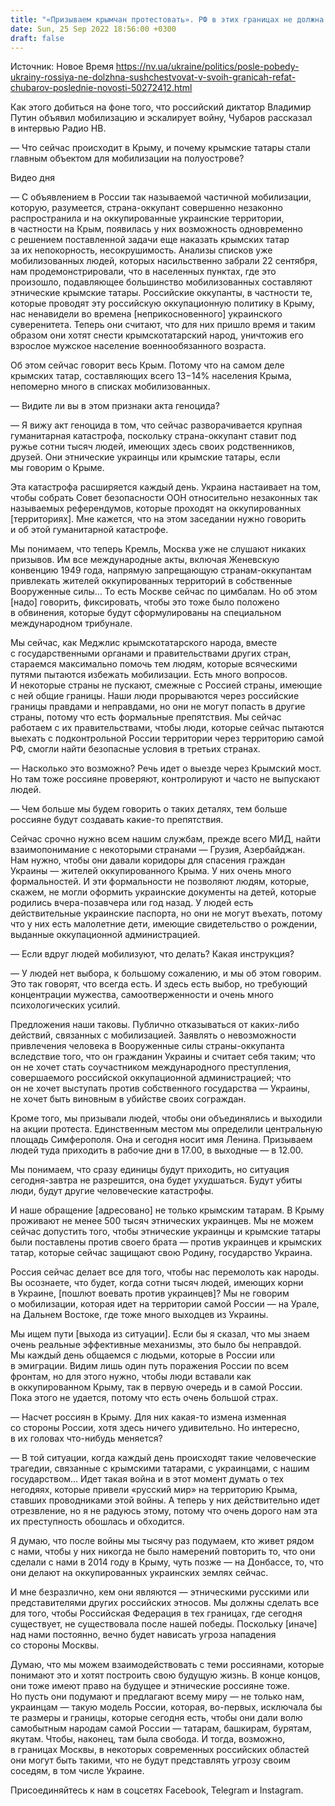 ```yaml
---
title: "«Призываем крымчан протестовать». РФ в этих границах не должна существовать после победы Украины — интервью с Рефатом Чубаровым"
date: Sun, 25 Sep 2022 18:56:00 +0300
draft: false
---
```

Источник: Новое Время https://nv.ua/ukraine/politics/posle-pobedy-ukrainy-rossiya-ne-dolzhna-sushchestvovat-v-svoih-granicah-refat-chubarov-poslednie-novosti-50272412.html


Как этого добиться на фоне того, что российский диктатор Владимир Путин объявил мобилизацию и эскалирует войну, Чубаров рассказал в интервью Радио НВ.

— Что сейчас происходит в Крыму, и почему крымские татары стали главным объектом для мобилизации на полуострове?

 Видео дня   

— С объявлением в России так называемой частичной мобилизации, которую, разумеется, страна-оккупант совершенно незаконно распространила и на оккупированные украинские территории, в частности на Крым, появилась у них возможность одновременно с решением поставленной задачи еще наказать крымских татар за их непокорность, несокрушимость. Анализы списков уже мобилизованных людей, которых насильственно забрали 22 сентября, нам продемонстрировали, что в населенных пунктах, где это произошло, подавляющее большинство мобилизованных составляют этнические крымские татары. Российские оккупанты, в частности те, которые проводят эту российскую оккупационную политику в Крыму, нас ненавидели во времена [неприкосновенного] украинского суверенитета. Теперь они считают, что для них пришло время и таким образом они хотят снести крымскотатарский народ, уничтожив его взрослое мужское население военнообязанного возраста.

Об этом сейчас говорит весь Крым. Потому что на самом деле крымских татар, составляющих всего 13−14% населения Крыма, непомерно много в списках мобилизованных.

— Видите ли вы в этом признаки акта геноцида?

— Я вижу акт геноцида в том, что сейчас разворачивается крупная гуманитарная катастрофа, поскольку страна-оккупант ставит под ружье сотни тысяч людей, имеющих здесь своих родственников, друзей. Они этнические украинцы или крымские татары, если мы говорим о Крыме.

Эта катастрофа расширяется каждый день. Украина настаивает на том, чтобы собрать Совет безопасности ООН относительно незаконных так называемых референдумов, которые проходят на оккупированных [территориях]. Мне кажется, что на этом заседании нужно говорить и об этой гуманитарной катастрофе.

Мы понимаем, что теперь Кремль, Москва уже не слушают никаких призывов. Им все международные акты, включая Женевскую конвенцию 1949 года, напрямую запрещающую странам-оккупантам привлекать жителей оккупированных территорий в собственные Вооруженные силы… То есть Москве сейчас по цимбалам. Но об этом [надо] говорить, фиксировать, чтобы это тоже было положено в обвинения, которые будут сформулированы на специальном международном трибунале.

Мы сейчас, как Меджлис крымскотатарского народа, вместе с государственными органами и правительствами других стран, стараемся максимально помочь тем людям, которые всяческими путями пытаются избежать мобилизации. Есть много вопросов. И некоторые страны не пускают, смежные с Россией страны, имеющие с ней общие границы. Наши люди прорываются через российские границы правдами и неправдами, но они не могут попасть в другие страны, потому что есть формальные препятствия. Мы сейчас работаем с их правительствами, чтобы люди, которые сейчас пытаются выехать с подконтрольной России территории через территорию самой РФ, смогли найти безопасные условия в третьих странах.

— Насколько это возможно? Речь идет о выезде через Крымский мост. Но там тоже россияне проверяют, контролируют и часто не выпускают людей.

— Чем больше мы будем говорить о таких деталях, тем больше россияне будут создавать какие-то препятствия.

Сейчас срочно нужно всем нашим службам, прежде всего МИД, найти взаимопонимание с некоторыми странами — Грузия, Азербайджан. Нам нужно, чтобы они давали коридоры для спасения граждан Украины — жителей оккупированного Крыма. У них очень много формальностей. И эти формальности не позволяют людям, которые, скажем, не могли оформить украинские документы на детей, которые родились вчера-позавчера или год назад. У людей есть действительные украинские паспорта, но они не могут въехать, потому что у них есть малолетние дети, имеющие свидетельство о рождении, выданные оккупационной администрацией.

— Если вдруг людей мобилизуют, что делать? Какая инструкция?

— У людей нет выбора, к большому сожалению, и мы об этом говорим. Это так говорят, что всегда есть. И здесь есть выбор, но требующий концентрации мужества, самоотверженности и очень много психологических усилий.

Предложения наши таковы. Публично отказываться от каких-либо действий, связанных с мобилизацией. Заявлять о невозможности привлечения человека в Вооруженные силы страны-оккупанта вследствие того, что он гражданин Украины и считает себя таким; что он не хочет стать соучастником международного преступления, совершаемого российской оккупационной администрацией; что он не хочет выступать против собственного государства — Украины, не хочет быть виновным в убийстве своих сограждан.

Кроме того, мы призывали людей, чтобы они объединялись и выходили на акции протеста. Единственным местом мы определили центральную площадь Симферополя. Она и сегодня носит имя Ленина. Призываем людей туда приходить в рабочие дни в 17.00, в выходные — в 12.00.

Мы понимаем, что сразу единицы будут приходить, но ситуация сегодня-завтра не разрешится, она будет ухудшаться. Будут убиты люди, будут другие человеческие катастрофы.

И наше обращение [адресовано] не только крымским татарам. В Крыму проживают не менее 500 тысяч этнических украинцев. Мы не можем сейчас допустить того, чтобы этнические украинцы и крымские татары были поставлены против своего брата — против украинцев и крымских татар, которые сейчас защищают свою Родину, государство Украина.

Россия сейчас делает все для того, чтобы нас перемолоть как народы. Вы осознаете, что будет, когда сотни тысяч людей, имеющих корни в Украине, [пошлют воевать против украинцев]? Мы не говорим о мобилизации, которая идет на территории самой России — на Урале, на Дальнем Востоке, где тоже много выходцев из Украины.

Мы ищем пути [выхода из ситуации]. Если бы я сказал, что мы знаем очень реальные эффективные механизмы, это было бы неправдой. Мы каждый день общаемся с людьми, которые в России или в эмиграции. Видим лишь один путь поражения России по всем фронтам, но для этого нужно, чтобы люди вставали как в оккупированном Крыму, так в первую очередь и в самой России. Пока этого не удается, потому что есть очень большой страх.

— Насчет россиян в Крыму. Для них какая-то измена изменная со стороны России, хотя здесь ничего удивительно. Но интересно, в их головах что-нибудь меняется?

— В той ситуации, когда каждый день происходят такие человеческие трагедии, связанные с крымскими татарами, с украинцами, с нашим государством… Идет такая война и в этот момент думать о тех негодяях, которые привели «русский мир» на территорию Крыма, ставших проводниками этой войны. А теперь у них действительно идет отрезвление, но я не радуюсь этому, потому что очень дорого нам эта их преступность обошлась и обходится.

Я думаю, что после войны мы тысячу раз подумаем, кто живет рядом с нами, чтобы у них никогда не было намерений повторить то, что они сделали с нами в 2014 году в Крыму, чуть позже — на Донбассе, то, что они делают на оккупированных украинских землях сейчас.

И мне безразлично, кем они являются — этническими русскими или представителями других российских этносов. Мы должны сделать все для того, чтобы Российская Федерация в тех границах, где сегодня существует, не существовала после нашей победы. Поскольку [иначе] над нами постоянно, вечно будет нависать угроза нападения со стороны Москвы.

Думаю, что мы можем взаимодействовать с теми россиянами, которые понимают это и хотят построить свою будущую жизнь. В конце концов, они тоже имеют право на будущее и этнические россияне тоже. Но пусть они подумают и предлагают всему миру — не только нам, украинцам — такую модель России, которая, во-первых, исключала бы те размеры и границы, которые сегодня есть, чтобы они дали волю самобытным народам самой России — татарам, башкирам, бурятам, якутам. Чтобы, наконец, там была свобода. И тогда, возможно, в границах Москвы, в некоторых современных российских областей они могут быть такими, что не будут представлять угрозу своим соседям, в том числе Украине.

Присоединяйтесь к нам в соцсетях Facebook, Telegram и Instagram.
